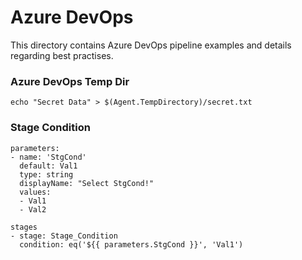# Azure DevOps 
This directory contains Azure DevOps pipeline examples and details regarding best practises.  

### Azure DevOps Temp Dir

```
echo "Secret Data" > $(Agent.TempDirectory)/secret.txt

```

### Stage Condition

```
parameters:
- name: 'StgCond'
  default: Val1
  type: string
  displayName: "Select StgCond!"
  values:
  - Val1
  - Val2
  
stages
- stage: Stage_Condition
  condition: eq('${{ parameters.StgCond }}', 'Val1')
```
